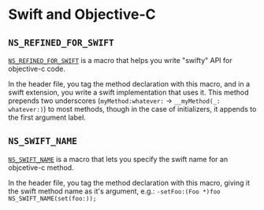 # Swift and Objective-C

## `NS_REFINED_FOR_SWIFT`

[`NS_REFINED_FOR_SWIFT`](https://developer.apple.com/documentation/swift/objective-c_and_c_code_customization/improving_objective-c_api_declarations_for_swift) is a macro that helps you write "swifty" API for objective-c code.

In the header file, you tag the method declaration with this macro, and in a swift extension, you write a swift implementation that uses it. This method prepends two underscores (`myMethod:whatever:` -> `__myMethod(_: whatever:)`) to most methods, though in the case of initializers, it appends to the first argument label.

## `NS_SWIFT_NAME`

[`NS_SWIFT_NAME`](https://developer.apple.com/documentation/swift/objective-c_and_c_code_customization/renaming_objective-c_apis_for_swift) is a macro that lets you specify the swift name for an objcetive-c method.

In the header file, you tag the method declaration with this macro, giving it the swift method name as it's argument, e.g.: `-setFoo:(Foo *)foo NS_SWIFT_NAME(set(foo:));`
